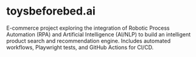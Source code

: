 # toysbeforebed.ai
E-commerce project exploring the integration of Robotic Process Automation (RPA) and Artificial Intelligence (AI/NLP) to build an intelligent product search and recommendation engine. Includes automated workflows, Playwright tests, and GitHub Actions for CI/CD.
